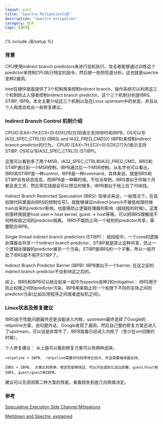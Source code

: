 ```yaml
---
layout: post
title: "Spectre Mitigation介绍"
description: "Spectre mitigation"
category: 技术
tags: [漏洞]
---
```

{% include JB/setup %}


<h3>背景</h3>

CPU使用indirect branch predictors来进行投机执行。攻击者能够通过训练这个predictor来控制CPU执行特定的指令，然后做一些侧信道分析。这也就是spectre变种2漏洞。

Intel在硬件层面提供了3个机制用来控制indirect branch，操作系统可以利用这三个机制防止入侵者控制indirect branch predictor。这个三个机制分别是IBRS, STIBP, IBPB。本文主要介绍这三个机制以及在Linux upstream中的状态，并且从个人角度会给出一些修复建议。

<h3>Indirect Branch Control 机制介绍 </h3>

CPUID.(EAX=7H,ECX=0):EDX[26]为1则表示支持IBRS和IBPB，OS可以写IA32_SPEC_CTRL[0] (IBRS) and IA32_PRED_CMD[0] (IBPB)来控制indirect branch predictor的行为。
CPUID.(EAX=7H,ECX=0):EDX[27]为1表示支持STIBP, OS可以写IA32_SPEC_CTRL[1] (STIBP)。

这里可以看到多了两个MSR，IA32_SPEC_CTRL和IA32_PRED_CMD，IBRS和STIBP通过前一个MSR控制，IBPB通过后一个MSR控制。从名字也可以看出，IBRS和STIBP是一种control，IBPB是一种command，具体来说，就是IBRS和STIBP会有状态信息，而IBPB是一种瞬时值。不恰当举例，IBRS类似于你每个月都会发工资，然后零花钱就会可以预见的增多，IBPB类似于地上捡了10块钱。

Indirect Branch Restricted Speculation (IBRS): 简单点来说，一般情况下，在高权限代码里面向IBRS的控制位写1，就能够保证indirect branch不被低权限时候train出来的predictor影响，也能够防止逻辑处理器的影响（超线程的时候）。这里权限转换就是host user-> host kernel, guest -> host等等。可以把IBRS理解成不同特权级之间的predictor隔离。
IBRS不能防止同一个级别的predictor共享，需要配合IBPB。

Single thread indirect branch predictors (STIBP)： 超线程中，一个core的逻辑处理器会共享一个indirect branch predictor，STIBP就是禁止这种共享，防止一个逻辑处理器的predictor被另一个污染。STIBP是IBRS的一个子集，所以一般开启了IBRS就不用开STIBP了。

Indirect Branch Predictor Barrier (IBPB): IBPB类似于一个barrier, 在这之前的indirect branch predictor不会影响这之后的。

综上，IBRS和IBPB可以结合起来一起作为spectre变种2的mitigation：
IBRS用于防止权限之间的predictor污染，IBPB用来阻止同一个权限下不同的实体之间的predictor污染(比如应用程序之间或者虚拟机之间)。

<h3> Linux状态及修复建议</h3>

IBRS由于性能问题最终还是没能进入内核，upstream最终选择了Google的retpoline方案，说句题外话，Google发现了漏洞，然后自己整的修复方案还进入了upstream，可以说是非常牛了，IBPB我看已经进入内核了（至少在vm切换的时候）。


个人修复建议：
从上面可以看到修复方案可以有两种选择。

    retpoline + IBPB， retpoline需要对内核修改比较大，并且需要编译器支持。

    IBRS + IBPB， 方案比较简单，稳定性能够保证，可以只在虚拟化这边部署，guest/host用IBRS, guest/guest用IBPB。
    
建议可以先测测第二种方案的性能，看看损失到底几何再做决定。

<h3> 参考 </h3>

[Speculative Execution Side Channel
Mitigations](http://kib.kiev.ua/x86docs/SDMs/336996-001.pdf)

[Meltdown and Spectre, explained](https://medium.com/@mattklein123/meltdown-spectre-explained-6bc8634cc0c2)